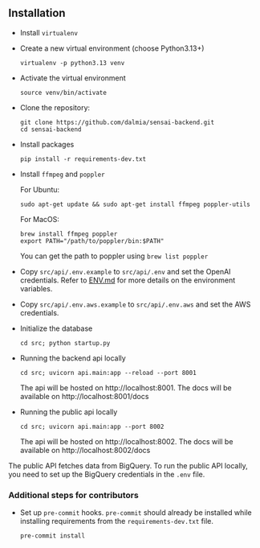 ## Installation

- Install `virtualenv`
- Create a new virtual environment (choose Python3.13+)
  ```
  virtualenv -p python3.13 venv
  ```
- Activate the virtual environment
  ```
  source venv/bin/activate
  ```
- Clone the repository:
  ```
  git clone https://github.com/dalmia/sensai-backend.git
  cd sensai-backend
  ```
- Install packages
  ```
  pip install -r requirements-dev.txt
  ```
- Install `ffmpeg` and `poppler`

  For Ubuntu:
  ```
  sudo apt-get update && sudo apt-get install ffmpeg poppler-utils
  ```
  For MacOS:
  ```
  brew install ffmpeg poppler
  export PATH="/path/to/poppler/bin:$PATH"
  ```
  You can get the path to poppler using `brew list poppler`
- Copy `src/api/.env.example` to `src/api/.env` and set the OpenAI credentials. Refer to [ENV.md](./ENV.md) for more details on the environment variables. 
- Copy `src/api/.env.aws.example` to `src/api/.env.aws` and set the AWS credentials.
- Initialize the database
  ```
  cd src; python startup.py
  ```

- Running the backend api locally
    ```
    cd src; uvicorn api.main:app --reload --port 8001
    ```

    The api will be hosted on http://localhost:8001.
    The docs will be available on http://localhost:8001/docs

- Running the public api locally
    ```
    cd src; uvicorn api.main:app --port 8002
    ```
    The api will be hosted on http://localhost:8002.
    The docs will be available on http://localhost:8002/docs
  
The public API fetches data from BigQuery. To run the public API locally, you need to set up the BigQuery credentials in the `.env` file.

### Additional steps for contributors
- Set up `pre-commit` hooks. `pre-commit` should already be installed while installing requirements from the `requirements-dev.txt` file.
  ```
  pre-commit install
  ```
